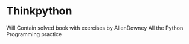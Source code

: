 # Thinkpython
Will Contain solved book with exercises by AllenDowney 
All the Python Programming practice
